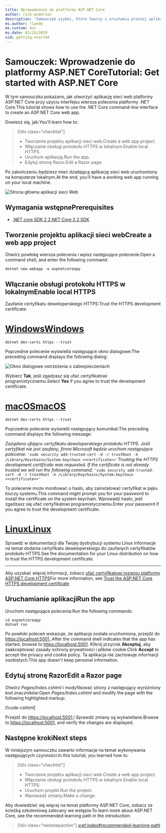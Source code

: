 ```yaml
---
title: Wprowadzenie do platformy ASP.NET Core
author: rick-anderson
description: 'Samouczek szybki, które tworzy i uruchamia prostej aplikacji Hello World przy użyciu platformy ASP.NET Core.'
ms.author: riande
ms.custom: mvc
ms.date: 01/15/2019
uid: getting-started
---
```

# <a name="tutorial-get-started-with-aspnet-core"></a><span data-ttu-id="267e3-103">Samouczek: Wprowadzenie do platformy ASP.NET Core</span><span class="sxs-lookup"><span data-stu-id="267e3-103">Tutorial: Get started with ASP.NET Core</span></span>

<span data-ttu-id="267e3-104">W tym samouczku pokazano, jak utworzyć aplikację sieci web platformy ASP.NET Core przy użyciu interfejsu wiersza polecenia platformy .NET Core.</span><span class="sxs-lookup"><span data-stu-id="267e3-104">This tutorial shows how to use the .NET Core command-line interface to create an ASP.NET Core web app.</span></span>

<span data-ttu-id="267e3-105">Dowiesz się, jak:</span><span class="sxs-lookup"><span data-stu-id="267e3-105">You'll learn how to:</span></span>

> [!div class="checklist"]
> * <span data-ttu-id="267e3-106">Tworzenie projektu aplikacji sieci web.</span><span class="sxs-lookup"><span data-stu-id="267e3-106">Create a web app project.</span></span>
> * <span data-ttu-id="267e3-107">Włączanie obsługi protokołu HTTPS w lokalnym.</span><span class="sxs-lookup"><span data-stu-id="267e3-107">Enable local HTTPS.</span></span>
> * <span data-ttu-id="267e3-108">Uruchom aplikację.</span><span class="sxs-lookup"><span data-stu-id="267e3-108">Run the app.</span></span>
> * <span data-ttu-id="267e3-109">Edytuj stronę Razor.</span><span class="sxs-lookup"><span data-stu-id="267e3-109">Edit a Razor page.</span></span>

<span data-ttu-id="267e3-110">Po zakończeniu będziesz mieć działającą aplikację sieci web uruchomiony na komputerze lokalnym.</span><span class="sxs-lookup"><span data-stu-id="267e3-110">At the end, you'll have a working web app running on your local machine.</span></span>

![Strona główna aplikacji sieci Web](_static/home-page.png)

## <a name="prerequisites"></a><span data-ttu-id="267e3-112">Wymagania wstępne</span><span class="sxs-lookup"><span data-stu-id="267e3-112">Prerequisites</span></span>

* [<span data-ttu-id="267e3-113">.NET core SDK 2,2</span><span class="sxs-lookup"><span data-stu-id="267e3-113">.NET Core 2.2 SDK</span></span>](https://www.microsoft.com/net/download/all)

## <a name="create-a-web-app-project"></a><span data-ttu-id="267e3-114">Tworzenie projektu aplikacji sieci web</span><span class="sxs-lookup"><span data-stu-id="267e3-114">Create a web app project</span></span>

<span data-ttu-id="267e3-115">Otwórz powłokę wiersza polecenia i wpisz następujące polecenie:</span><span class="sxs-lookup"><span data-stu-id="267e3-115">Open a command shell, and enter the following command:</span></span>

```console
dotnet new webapp -o aspnetcoreapp
```

## <a name="enable-local-https"></a><span data-ttu-id="267e3-116">Włączanie obsługi protokołu HTTPS w lokalnym</span><span class="sxs-lookup"><span data-stu-id="267e3-116">Enable local HTTPS</span></span>

<span data-ttu-id="267e3-117">Zaufanie certyfikatu deweloperskiego HTTPS:</span><span class="sxs-lookup"><span data-stu-id="267e3-117">Trust the HTTPS development certificate:</span></span>

# <a name="windowstabwindows"></a>[<span data-ttu-id="267e3-118">Windows</span><span class="sxs-lookup"><span data-stu-id="267e3-118">Windows</span></span>](#tab/windows)

```console
dotnet dev-certs https --trust
```

<span data-ttu-id="267e3-119">Poprzednie polecenie wyświetla następujące okno dialogowe:</span><span class="sxs-lookup"><span data-stu-id="267e3-119">The preceding command displays the following dialog:</span></span>

![Okno dialogowe ostrzeżenia o zabezpieczeniach](~/getting-started/_static/cert.png)

<span data-ttu-id="267e3-121">Wybierz **Tak**, jeśli zgadzasz się ufać certyfikatowi programistycznemu.</span><span class="sxs-lookup"><span data-stu-id="267e3-121">Select **Yes** if you agree to trust the development certificate.</span></span>

# <a name="macostabmacos"></a>[<span data-ttu-id="267e3-122">macOS</span><span class="sxs-lookup"><span data-stu-id="267e3-122">macOS</span></span>](#tab/macos)

```console
dotnet dev-certs https --trust
```

<span data-ttu-id="267e3-123">Poprzednie polecenie wyświetli następujący komunikat:</span><span class="sxs-lookup"><span data-stu-id="267e3-123">The preceding command displays the following message:</span></span>

<span data-ttu-id="267e3-124">*Zażądano ufające certyfikatu deweloperskiego protokołu HTTPS. Jeśli certyfikat nie jest zaufany, firma Microsoft będzie uruchom następujące polecenie:* `'sudo security add-trusted-cert -d -r trustRoot -k /Library/Keychains/System.keychain <<certificate>>'`</span><span class="sxs-lookup"><span data-stu-id="267e3-124">*Trusting the HTTPS development certificate was requested. If the certificate is not already trusted we will run the following command:* `'sudo security add-trusted-cert -d -r trustRoot -k /Library/Keychains/System.keychain <<certificate>>'`</span></span>

<span data-ttu-id="267e3-125">To polecenie może monitować o hasło, aby zainstalować certyfikat w pęku kluczy systemu.</span><span class="sxs-lookup"><span data-stu-id="267e3-125">This command might prompt you for your password to install the certificate on the system keychain.</span></span> <span data-ttu-id="267e3-126">Wprowadź hasło, jeśli zgadzasz się ufać certyfikatowi programistycznemu.</span><span class="sxs-lookup"><span data-stu-id="267e3-126">Enter your password if you agree to trust the development certificate.</span></span>

# <a name="linuxtablinux"></a>[<span data-ttu-id="267e3-127">Linux</span><span class="sxs-lookup"><span data-stu-id="267e3-127">Linux</span></span>](#tab/linux)

<span data-ttu-id="267e3-128">Sprawdź w dokumentacji dla Twojej dystrybucji systemu Linux informacje na temat dodania certyfikatu deweloperskiego do zaufanych certyfikatów protokołu HTTPS.</span><span class="sxs-lookup"><span data-stu-id="267e3-128">See the documentation for your Linux distribution on how to trust the HTTPS development certificate.</span></span>

---

<span data-ttu-id="267e3-129">Aby uzyskać więcej informacji, zobacz [ufać certyfikatowi rozwoju platformy ASP.NET Core HTTPS](xref:security/enforcing-ssl#trust-the-aspnet-core-https-development-certificate-on-windows-and-macos)</span><span class="sxs-lookup"><span data-stu-id="267e3-129">For more information, see [Trust the ASP.NET Core HTTPS development certificate](xref:security/enforcing-ssl#trust-the-aspnet-core-https-development-certificate-on-windows-and-macos)</span></span>

## <a name="run-the-app"></a><span data-ttu-id="267e3-130">Uruchamianie aplikacji</span><span class="sxs-lookup"><span data-stu-id="267e3-130">Run the app</span></span>

<span data-ttu-id="267e3-131">Uruchom następujące polecenia:</span><span class="sxs-lookup"><span data-stu-id="267e3-131">Run the following commands:</span></span>

```console
cd aspnetcoreapp
dotnet run
```

<span data-ttu-id="267e3-132">Po powłoki poleceń wskazuje, że aplikacja została uruchomiona, przejdź do [ https://localhost:5001 ](https://localhost:5001).</span><span class="sxs-lookup"><span data-stu-id="267e3-132">After the command shell indicates that the app has started, browse to [https://localhost:5001](https://localhost:5001).</span></span> <span data-ttu-id="267e3-133">Kliknij przycisk **Akceptuj**, aby zaakceptować zasady ochrony prywatności i plików cookie.</span><span class="sxs-lookup"><span data-stu-id="267e3-133">Click **Accept** to accept the privacy and cookie policy.</span></span> <span data-ttu-id="267e3-134">Ta aplikacja nie zachowuje informacji osobistych.</span><span class="sxs-lookup"><span data-stu-id="267e3-134">This app doesn't keep personal information.</span></span>

## <a name="edit-a-razor-page"></a><span data-ttu-id="267e3-135">Edytuj stronę Razor</span><span class="sxs-lookup"><span data-stu-id="267e3-135">Edit a Razor page</span></span>

<span data-ttu-id="267e3-136">Otwórz *Pages/Index.cshtml* i modyfikować strony z następujący wyróżniony kod znaczników:</span><span class="sxs-lookup"><span data-stu-id="267e3-136">Open *Pages/Index.cshtml* and modify the page with the following highlighted markup:</span></span>

[!code-cshtml[](sample/index.cshtml?highlight=9)]

<span data-ttu-id="267e3-137">Przejdź do [ https://localhost:5001 ](https://localhost:5001)i Sprawdź zmiany są wyświetlane.</span><span class="sxs-lookup"><span data-stu-id="267e3-137">Browse to [https://localhost:5001](https://localhost:5001), and verify the changes are displayed.</span></span>

## <a name="next-steps"></a><span data-ttu-id="267e3-138">Następne kroki</span><span class="sxs-lookup"><span data-stu-id="267e3-138">Next steps</span></span>

<span data-ttu-id="267e3-139">W niniejszym samouczku zawarto informacje na temat wykonywania następujących czynności:</span><span class="sxs-lookup"><span data-stu-id="267e3-139">In this tutorial, you learned how to:</span></span>

> [!div class="checklist"]
> * <span data-ttu-id="267e3-140">Tworzenie projektu aplikacji sieci web.</span><span class="sxs-lookup"><span data-stu-id="267e3-140">Create a web app project.</span></span>
> * <span data-ttu-id="267e3-141">Włączanie obsługi protokołu HTTPS w lokalnym.</span><span class="sxs-lookup"><span data-stu-id="267e3-141">Enable local HTTPS.</span></span>
> * <span data-ttu-id="267e3-142">Uruchom projekt.</span><span class="sxs-lookup"><span data-stu-id="267e3-142">Run the project.</span></span>
> * <span data-ttu-id="267e3-143">Wprowadź zmiany.</span><span class="sxs-lookup"><span data-stu-id="267e3-143">Make a change.</span></span>

<span data-ttu-id="267e3-144">Aby dowiedzieć się więcej na temat platformy ASP.NET Core, zobacz ze ścieżką szkoleniową zalecany we wstępie:</span><span class="sxs-lookup"><span data-stu-id="267e3-144">To learn more about ASP.NET Core, see the recommended learning path in the introduction:</span></span>

> [!div class="nextstepaction"]
> <xref:index#recommended-learning-path>
